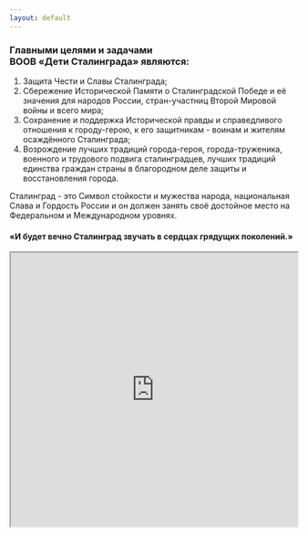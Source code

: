 ```yaml
---
layout: default
---
```

<h3 class="center">Главными целями и задачами<br>ВООВ &#171;Дети Сталинграда&#187; являются:</h3>
<ol>
	<li>Защита Чести и Славы Сталинграда;</li>
	<li>Сбережение Исторической Памяти о Сталинградской Победе и её значения для народов России, стран-участниц Второй
		Мировой войны и всего мира;</li>
	<li>Сохранение и поддержка Исторической правды и справедливого отношения к городу-герою, к его защитникам - воинам и
		жителям осаждённого Сталинграда;</li>
	<li>Возрождение лучших традиций города-героя, города-труженика, военного и трудового подвига сталинградцев, лучших
		традиций единства граждан страны в благородном деле защиты и восстановления города.</li>
</ol>
<p>Сталинград - это Символ стойкости и мужества народа, национальная Слава и Гордость России и он должен занять своё
	достойное место на Федеральном и Международном уровнях.</p>
<h4>&#171;И будет вечно Сталинград звучать в сердцах грядущих поколений.&#187;</h4>
<iframe src="https://drive.google.com/file/d/0BwxC13B8VsoAR1VrTThZVmVreE0/preview" width="100%d" height="480"></iframe>